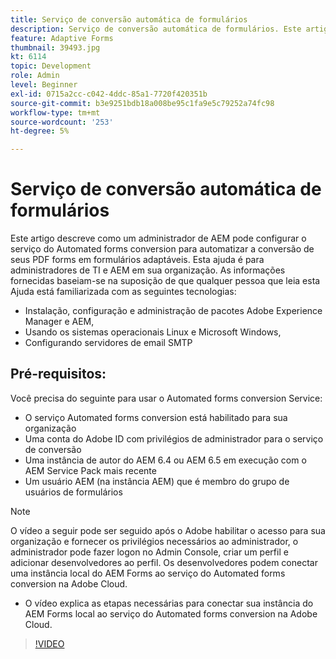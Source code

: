 ```yaml
---
title: Serviço de conversão automática de formulários
description: Serviço de conversão automática de formulários. Este artigo descreve como um administrador de AEM pode configurar o serviço do Automated forms conversion para automatizar a conversão de seus PDF forms em formulários adaptáveis. Esta ajuda é para administradores de TI e AEM em sua organização.
feature: Adaptive Forms
thumbnail: 39493.jpg
kt: 6114
topic: Development
role: Admin
level: Beginner
exl-id: 0715a2cc-c042-4ddc-85a1-7720f420351b
source-git-commit: b3e9251bdb18a008be95c1fa9e5c79252a74fc98
workflow-type: tm+mt
source-wordcount: '253'
ht-degree: 5%

---
```


# Serviço de conversão automática de formulários

Este artigo descreve como um administrador de AEM pode configurar o serviço do Automated forms conversion para automatizar a conversão de seus PDF forms em formulários adaptáveis. Esta ajuda é para administradores de TI e AEM em sua organização. As informações fornecidas baseiam-se na suposição de que qualquer pessoa que leia esta Ajuda está familiarizada com as seguintes tecnologias:

* Instalação, configuração e administração de pacotes Adobe Experience Manager e AEM,
* Usando os sistemas operacionais Linux e Microsoft Windows,
* Configurando servidores de email SMTP

## Pré-requisitos:

Você precisa do seguinte para usar o Automated forms conversion Service:

* O serviço Automated forms conversion está habilitado para sua organização
* Uma conta do Adobe ID com privilégios de administrador para o serviço de conversão
* Uma instância de autor do AEM 6.4 ou AEM 6.5 em execução com o AEM Service Pack mais recente
* Um usuário AEM (na instância AEM) que é membro do grupo de usuários de formulários

>[!NOTE]
>O vídeo a seguir pode ser seguido após o Adobe habilitar o acesso para sua organização e fornecer os privilégios necessários ao administrador, o administrador pode fazer logon no Admin Console, criar um perfil e adicionar desenvolvedores ao perfil. Os desenvolvedores podem conectar uma instância local do AEM Forms ao serviço do Automated forms conversion na Adobe Cloud.

* O vídeo explica as etapas necessárias para conectar sua instância do AEM Forms local ao serviço do Automated forms conversion na Adobe Cloud.

>[!VIDEO](https://video.tv.adobe.com/v/39493?quality=12&learn=on)
